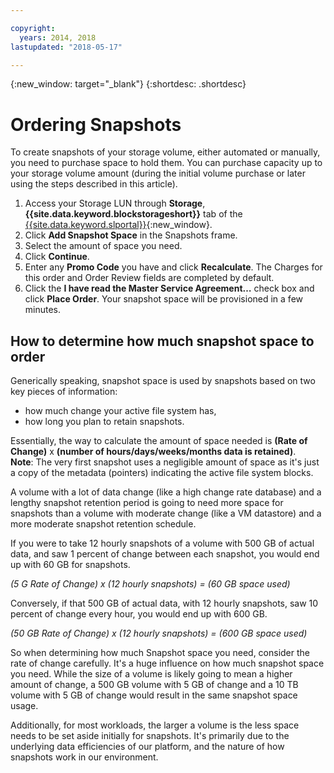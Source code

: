 ```yaml
---

copyright:
  years: 2014, 2018
lastupdated: "2018-05-17"

---
```

{:new_window: target="_blank"}
{:shortdesc: .shortdesc}

# Ordering Snapshots

To create snapshots of your storage volume, either automated or manually, you need to purchase space to hold them. You can purchase capacity up to your storage volume amount (during the initial volume purchase or later using the steps described in this article).

1. Access your Storage LUN through **Storage**, **{{site.data.keyword.blockstorageshort}}** tab of the [{{site.data.keyword.slportal}}](https://control.softlayer.com/){:new_window}.
2. Click **Add Snapshot Space** in the Snapshots frame.
3. Select the amount of space you need.
4. Click **Continue**.
5. Enter any **Promo Code** you have and click **Recalculate**. The Charges for this order and Order Review fields are completed by default.
6. Click the **I have read the Master Service Agreement…** check box and click **Place Order**. Your snapshot space will be provisioned in a few minutes.

## How to determine how much snapshot space to order

Generically speaking, snapshot space is used by snapshots based on two key pieces of information:
- how much change your active file system has,
- how long you plan to retain snapshots.  

Essentially, the way to calculate the amount of space needed is **(Rate of Change)** x **(number of hours/days/weeks/months data is retained)**.  
**Note**: The very first snapshot uses a negligible amount of space as it's just a copy of the metadata (pointers) indicating the active file system blocks. 

A volume with a lot of data change (like a high change rate database) and a lengthy snapshot retention period is going to need more space for snapshots than a volume with moderate change (like a VM datastore) and a more moderate snapshot retention schedule. 

If you were to take 12 hourly snapshots of a volume with 500 GB of actual data, and saw 1 percent of change between each snapshot, you would end up with 60 GB for snapshots.

*(5 G Rate of Change) x (12 hourly snapshots) = (60 GB space used)*

Conversely, if that 500 GB of actual data, with 12 hourly snapshots, saw 10 percent of change every hour, you would end up with 600 GB.

*(50 GB Rate of Change) x (12 hourly snapshots) = (600 GB space used)*

So when determining how much Snapshot space you need, consider the rate of change carefully. It's a huge influence on how much snapshot space you need. While the size of a volume is likely going to mean a higher amount of change, a 500 GB volume with 5 GB of change and a 10 TB volume with 5 GB of change would result in the same snapshot space usage.

Additionally, for most workloads, the larger a volume is the less space needs to be set aside initially for snapshots. It's primarily due to the underlying data efficiencies of our platform, and the nature of how snapshots work in our environment.




